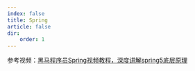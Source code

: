 ```yaml
---
index: false
title: Spring
article: false
dir:
    order: 1 
---
```


参考视频：[黑马程序员Spring视频教程，深度讲解spring5底层原理](https://www.bilibili.com/video/BV1P44y1N7QG/?spm_id_from=333.337.search-card.all.click&vd_source=6ed2840153588b246266a760ffa26d7d)
<Catalog />